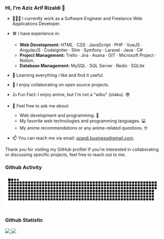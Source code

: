 ### Hi, I'm Aziz Arif Rizaldi 👋

 - 👨🏻‍💻 I currently work as a Software Engineer and Freelance Web Applications Developer.
 - 🛠️ I have experience in:
   * **Web Development:** HTML · CSS · JavaScript · PHP · VueJS · AngularJS · Codeigniter · Slim · Symfony · Laravel · Java · C#
   * **Project Management:** Trello · Jira · Asana · GIT · Microsoft Project · Notion.
   * **Database Management:** MySQL · SQL Server · Redis · SQLite
 
 - 🌱 Learning everything i like and find it useful.
 - 👯 I enjoy collaborating on open source projects.
 - 👍 Fun Fact: I enjoy anime, but I'm not a "wibu" (otaku). 😎
 
 - 💬 Feel free to ask me about:
   * Web development and programming. 🚀
   * My favorite web technologies and programming languages. 💻
   * My anime recommendations or any anime-related questions. 🤓

 - 📫 You can reach me via email: [azardi.business@gmail.com](mailto:azardi.business@gmail.com).

Thank you for visiting my GitHub profile! If you're interested in collaborating or discussing specific projects, feel free to reach out to me.
### Github Activity
![Snake Animation](https://github.com/azizarizaldi/azizarizaldi/blob/output/github-contribution-grid-snake.svg)

### Github Statistic
<p align="left">
<a href="https://github.com/azizarizaldi">
  <img height="160px" src="https://github-readme-stats.vercel.app/api?username=azizarizaldi&show_icons=true&count_private=true&theme=algolia"/>
  <img height="160px" src="https://github-readme-stats.vercel.app/api/top-langs/?username=azizarizaldi&layout=compact&theme=algolia"/>
</a>
</p>
